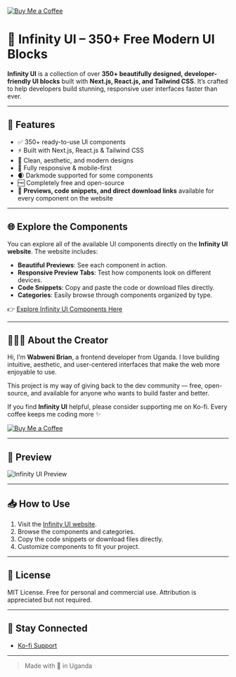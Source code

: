 [![Buy Me a Coffee](https://img.shields.io/badge/Buy%20me%20a%20coffee-%E2%98%95-blue)](https://ko-fi.com/brianwabweni)

# 🌌 Infinity UI – 350+ Free Modern UI Blocks

**Infinity UI** is a collection of over **350+ beautifully designed, developer-friendly UI blocks** built with **Next.js, React.js, and Tailwind CSS**. It’s crafted to help developers build stunning, responsive user interfaces faster than ever.

---

## 🚀 Features

- ✅ 350+ ready-to-use UI components
- ⚡ Built with Next.js, React.js & Tailwind CSS
- 🎨 Clean, aesthetic, and modern designs
- 📱 Fully responsive & mobile-first
- 🌒 Darkmode supported for some components
- 🆓 Completely free and open-source
- 🔗 **Previews, code snippets, and direct download links** available for every component on the website

---

## 🌐 Explore the Components

You can explore all of the available UI components directly on the **Infinity UI website**. The website includes:

- **Beautiful Previews**: See each component in action.
- **Responsive Preview Tabs**: Test how components look on different devices.
- **Code Snippets**: Copy and paste the code or download files directly.
- **Categories**: Easily browse through components organized by type.

👉 [Explore Infinity UI Components Here](https://infinityui.dev)

---

## 👨🏾‍💻 About the Creator

Hi, I’m **Wabweni Brian**, a frontend developer from Uganda. I love building intuitive, aesthetic, and user-centered interfaces that make the web more enjoyable to use.

This project is my way of giving back to the dev community — free, open-source, and available for anyone who wants to build faster and better.

If you find **Infinity UI** helpful, please consider supporting me on Ko-fi. Every coffee keeps me coding more ✨

[![Buy Me a Coffee](https://img.shields.io/badge/Buy%20me%20a%20coffee-%E2%98%95-blue)](https://ko-fi.com/brianwabweni)

---

## 📸 Preview

![Infinity UI Preview](https://infinityui.wabtech.tech/og-image.png)

---

## 📥 How to Use

1. Visit the [Infinity UI website](https://infinityui.dev).
2. Browse the components and categories.
3. Copy the code snippets or download files directly.
4. Customize components to fit your project.

---

## 📢 License

MIT License. Free for personal and commercial use. Attribution is appreciated but not required.

---

## 🙌 Stay Connected

- [Ko-fi Support](https://ko-fi.com/brianwabweni)

---

> Made with 💙 in Uganda
